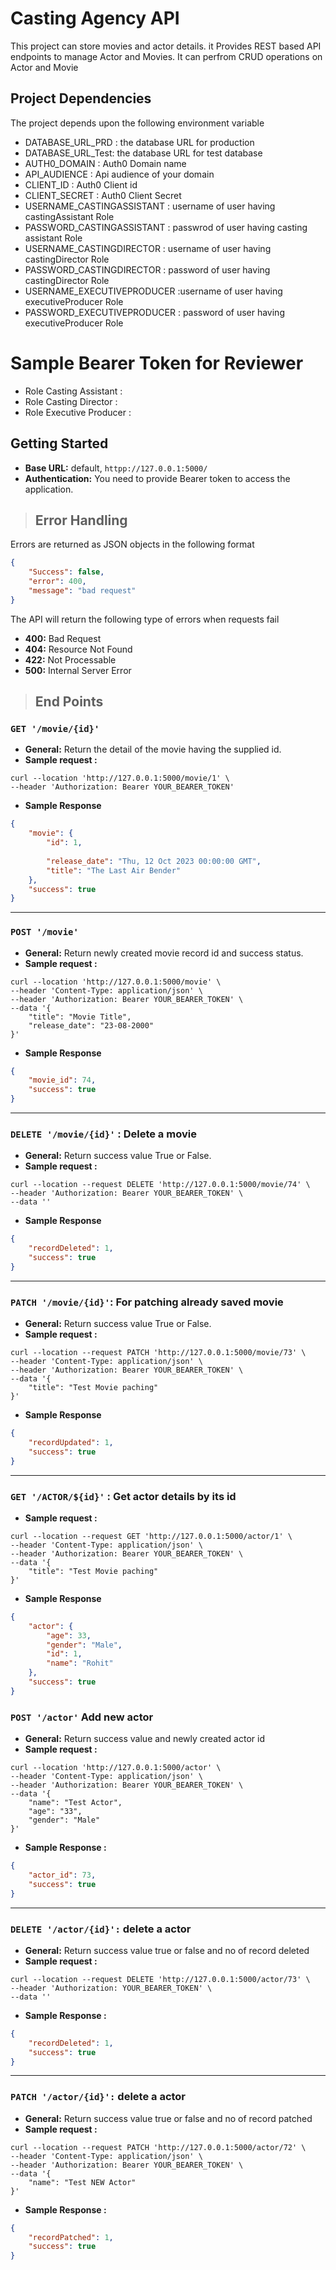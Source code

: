 # Casting Agency API
This project can store movies and actor details. it Provides REST based API endpoints to manage Actor and Movies. It can perfrom CRUD operations on Actor and Movie

## Project Dependencies
The project depends upon the following environment variable
* DATABASE_URL_PRD : the database URL for production
* DATABASE_URL_Test: the database URL for test database
* AUTH0_DOMAIN : Auth0 Domain name
* API_AUDIENCE : Api audience of your domain
* CLIENT_ID : Auth0 Client id
* CLIENT_SECRET : Auth0 Client Secret
* USERNAME_CASTINGASSISTANT : username of user having castingAssistant Role
* PASSWORD_CASTINGASSISTANT : passwrod of user having casting assistant Role
* USERNAME_CASTINGDIRECTOR : username of user having castingDirector Role
* PASSWORD_CASTINGDIRECTOR : password of user having castingDirector Role
* USERNAME_EXECUTIVEPRODUCER :username of user having executiveProducer Role
* PASSWORD_EXECUTIVEPRODUCER : password of user having executiveProducer Role


# Sample Bearer Token for Reviewer
* Role Casting Assistant :
* Role Casting Director :
* Role Executive Producer : 

## Getting Started

* **Base URL:**  default, `httpp://127.0.0.1:5000/`
* **Authentication:** You need to provide Bearer token to access the application.

>## Error Handling
Errors are returned as JSON objects in the following format
<br />


```json
{ 
    "Success": false,
    "error": 400,
    "message": "bad request"
}
```


The API will return the following type of errors when requests fail
* **400:** Bad Request
* **404:** Resource Not Found
* **422:** Not Processable
* **500:** Internal Server Error

>## End Points
### `GET '/movie/{id}'`
* **General:** Return the detail of the movie having the supplied id.
* **Sample request :** 
```commandline
curl --location 'http://127.0.0.1:5000/movie/1' \
--header 'Authorization: Bearer YOUR_BEARER_TOKEN'
```
* **Sample Response**
```json
{
    "movie": {
        "id": 1,
      
        "release_date": "Thu, 12 Oct 2023 00:00:00 GMT",
        "title": "The Last Air Bender"
    },
    "success": true
}
```
---
### `POST '/movie'`
* **General:** Return newly created movie record id and success status.
* **Sample request :** 
```commandline
curl --location 'http://127.0.0.1:5000/movie' \
--header 'Content-Type: application/json' \
--header 'Authorization: Bearer YOUR_BEARER_TOKEN' \
--data '{
    "title": "Movie Title",
    "release_date": "23-08-2000"
}'
```

* **Sample Response**
```json
{
    "movie_id": 74,
    "success": true
}
```

---
### `DELETE '/movie/{id}'` : Delete a movie
* **General:** Return success value True or False.
* **Sample request :** 
```commandline
curl --location --request DELETE 'http://127.0.0.1:5000/movie/74' \
--header 'Authorization: Bearer YOUR_BEARER_TOKEN' \
--data ''
```
* **Sample Response**
```json
{
    "recordDeleted": 1,
    "success": true
}
```
---
### `PATCH '/movie/{id}'`: For patching already saved movie
* **General:** Return success value True or False.
* **Sample request :** 
```commandline
curl --location --request PATCH 'http://127.0.0.1:5000/movie/73' \
--header 'Content-Type: application/json' \
--header 'Authorization: Bearer YOUR_BEARER_TOKEN' \
--data '{
    "title": "Test Movie paching"
}'
```
* **Sample Response**
```json
{
    "recordUpdated": 1,
    "success": true
}
```
---

### `GET '/ACTOR/${id}'` : Get actor details by its id
* **Sample request :** 
```commandline
curl --location --request GET 'http://127.0.0.1:5000/actor/1' \
--header 'Content-Type: application/json' \
--header 'Authorization: Bearer YOUR_BEARER_TOKEN' \
--data '{
    "title": "Test Movie paching"
}'
```
* **Sample Response**
```json
{
    "actor": {
        "age": 33,
        "gender": "Male",
        "id": 1,
        "name": "Rohit"
    },
    "success": true
}
```

### `POST '/actor'` Add new actor
* **General:** Return success value and newly created actor id
* **Sample request :** 
```commandline
curl --location 'http://127.0.0.1:5000/actor' \
--header 'Content-Type: application/json' \
--header 'Authorization: Bearer YOUR_BEARER_TOKEN' \
--data '{
    "name": "Test Actor",
    "age": "33",
    "gender": "Male"
}'
```
* **Sample Response :**
```json
{
    "actor_id": 73,
    "success": true
}
```
---
### `DELETE '/actor/{id}':` delete a actor
* **General:** Return success value true or false and no of record deleted
* **Sample request :** 
```commandline
curl --location --request DELETE 'http://127.0.0.1:5000/actor/73' \
--header 'Authorization: YOUR_BEARER_TOKEN' \
--data ''
```
* **Sample Response :** 
```json
{
    "recordDeleted": 1,
    "success": true
}
```
---
### `PATCH '/actor/{id}':` delete a actor
* **General:** Return success value true or false and no of record patched
* **Sample request :** 
```commandline
curl --location --request PATCH 'http://127.0.0.1:5000/actor/72' \
--header 'Content-Type: application/json' \
--header 'Authorization: Bearer YOUR_BEARER_TOKEN' \
--data '{
    "name": "Test NEW Actor"
}'
```
* **Sample Response :** 
```json
{
    "recordPatched": 1,
    "success": true
}
```